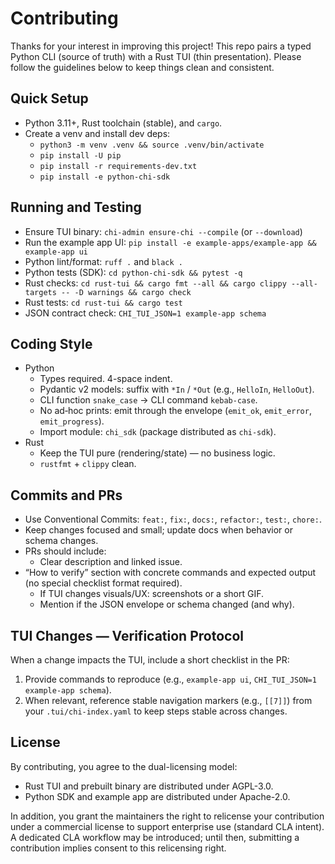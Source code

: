 # Contributing

Thanks for your interest in improving this project! This repo pairs a typed Python CLI (source of truth) with a Rust TUI (thin presentation). Please follow the guidelines below to keep things clean and consistent.

## Quick Setup

- Python 3.11+, Rust toolchain (stable), and `cargo`.
- Create a venv and install dev deps:
  - `python3 -m venv .venv && source .venv/bin/activate`
  - `pip install -U pip`
  - `pip install -r requirements-dev.txt`
  - `pip install -e python-chi-sdk`

## Running and Testing

- Ensure TUI binary: `chi-admin ensure-chi --compile` (or `--download`)
- Run the example app UI: `pip install -e example-apps/example-app && example-app ui`
- Python lint/format: `ruff .` and `black .`
- Python tests (SDK): `cd python-chi-sdk && pytest -q`
- Rust checks: `cd rust-tui && cargo fmt --all && cargo clippy --all-targets -- -D warnings && cargo check`
- Rust tests: `cd rust-tui && cargo test`
- JSON contract check: `CHI_TUI_JSON=1 example-app schema`

## Coding Style

- Python
  - Types required. 4-space indent.
  - Pydantic v2 models: suffix with `*In` / `*Out` (e.g., `HelloIn`, `HelloOut`).
  - CLI function `snake_case` → CLI command `kebab-case`.
  - No ad‑hoc prints: emit through the envelope (`emit_ok`, `emit_error`, `emit_progress`).
  - Import module: `chi_sdk` (package distributed as `chi-sdk`).
- Rust
  - Keep the TUI pure (rendering/state) — no business logic.
  - `rustfmt` + `clippy` clean.

## Commits and PRs

- Use Conventional Commits: `feat:`, `fix:`, `docs:`, `refactor:`, `test:`, `chore:`.
- Keep changes focused and small; update docs when behavior or schema changes.
- PRs should include:
  - Clear description and linked issue.
- “How to verify” section with concrete commands and expected output (no special checklist format required).
  - If TUI changes visuals/UX: screenshots or a short GIF.
  - Mention if the JSON envelope or schema changed (and why).

## TUI Changes — Verification Protocol

When a change impacts the TUI, include a short checklist in the PR:

1) Provide commands to reproduce (e.g., `example-app ui`, `CHI_TUI_JSON=1 example-app schema`).
2) When relevant, reference stable navigation markers (e.g., `[[7]]`) from your `.tui/chi-index.yaml` to keep steps stable across changes.

## License

By contributing, you agree to the dual-licensing model:
- Rust TUI and prebuilt binary are distributed under AGPL-3.0.
- Python SDK and example app are distributed under Apache-2.0.

In addition, you grant the maintainers the right to relicense your contribution under a commercial license to support enterprise use (standard CLA intent). A dedicated CLA workflow may be introduced; until then, submitting a contribution implies consent to this relicensing right.
